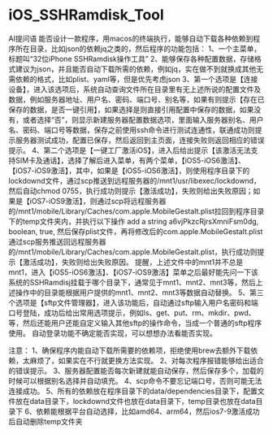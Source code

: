 # iOS_SSHRamdisk_Tool

AI提问语
能否设计一款程序，用macos的终端执行，能够自动下载各种依赖到程序所在目录，比如json的依赖jq之类的，然后程序的功能包括：
1、一个主菜单，标题叫“32位iPhone SSHRamdisk操作工具”
2、能够保存各种配置数据，存储格式建议为json，并且能否自动下载所需的依赖，例如jq，实在做不到就换成其他无需依赖的格式，比如plist、yaml等，但是优先考虑json
3、第一个选项是【连接设备】，进入该选项后，系统自动查询文件所在目录里有无上述所说的配置文件及数据，例如服务器地址、用户名、密码、端口号、别名等，如果有则提示【存在已保存的数据，是否一键引用】，如果选择是则直接引用配置中保存的数据，如果没有，或者选择“否”，则显示新建服务器配置数据选项，里面输入服务器别名、用户名、密码、端口号等数据，保存之前使用ssh命令进行测试连通性，联通成功则提示服务器测试成功，配置已保存，然后返回到主页面，连接失败则返回相应的错误提示。
4、第二个选项是【一键工厂激活iOS】，进入后给出提示【该激活无法支持SIM卡及通话】，选择了解后进入菜单，有两个菜单，【iOS5-iOS6激活】、【iOS7-iOS9激活】，其中，如果是【iOS5-iOS6激活】，则使用程序目录下的lockdownd文件，通过scp推送到远程服务器的/mnt1/usr/libexec/lockdownd，然后自动chmod 0755，执行成功则提示【激活成功】，失败则给出失败原因；如果是【iOS7-iOS9激活】，则通过scp将远程服务器的/mnt1/mobile/Library/Caches/com.apple.MobileGestalt.plist拉回到程序目录下的temp文件夹内，并执行以下操作 add a string a6vjPkzcRjrsXmniFsm0dg, boolean, true, 然后保存plist文件，再将修改后的com.apple.MobileGestalt.plist通过scp服务推送回远程服务器的/mnt1/mobile/Library/Caches/com.apple.MobileGestalt.plist，执行成功则提示【激活成功】，失败则给出失败原因。
提醒，上述文件中的mnt1并不总是mnt1，进入【iOS5-iOS6激活】、【iOS7-iOS9激活】菜单之后最好能先问一下该系统的SSHRamdisj挂载于哪个目录下，通常见于mnt1、mnt2、mnt3等，然后上述操作中的目录能根据用户提供的mnt1、mnt2、mnt3等数据自动替换。
5、第三个选项是【sftp文件管理器】，进入该功能后，自动通过sftp输入用户名密码和端口号登陆，成功后给出常用选项提示，例如ls、get、put、rm、mkdir、pwd、等，然后还能用户还能自定义输入其他sftp的操作命令，当成一个普通的sftp程序使用。
自动登录功能不确定能否实现，可以想想办法看能否实现。

注意：
1、确保程序内能自动下载所需要的依赖项，拒绝使用brew去额外下载依赖，太麻烦了，如果实在不行就更换方法实现。
2、对每次程序报错能够给出适合的错误提示。
3、服务器配置能否每次新建就能自动保存，然后保存多个，加载的时候可以根据别名选择并自动填充。
4、scp命令不要忘记端口号，否则可能无法连接成功。
5、所有的依赖放在程序目录下的data/dependencies目录下，配置文件放在data目录下，lockdownd文件也放在data目录下，temp目录也放在data目录下
6、依赖能根据平台自动选择，比如amd64、arm64，然后ios7-9激活成功后自动删除temp文件夹